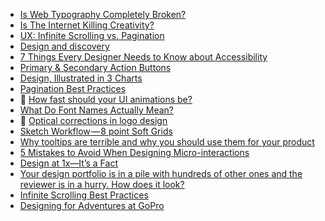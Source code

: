 
- [Is Web Typography Completely Broken?](http://zellwk.com/blog/web-typography-broken/)
- [Is The Internet Killing Creativity?](https://www.smashingmagazine.com/2016/01/is-the-internet-killing-creativity/)
- [UX: Infinite Scrolling vs. Pagination](https://uxplanet.org/ux-infinite-scrolling-vs-pagination-1030d29376f1#.86b5zvpdn)
- [Design and discovery](https://www.ted.com/talks/david_carson_on_design)
- [7 Things Every Designer Needs to Know about Accessibility](https://medium.com/salesforce-ux/7-things-every-designer-needs-to-know-about-accessibility-64f105f0881b#.h1ojs7jy4)
- [Primary & Secondary Action Buttons](https://uxplanet.org/primary-secondary-action-buttons-c16df9b36150#.ag963x13d)
- [Design, Illustrated in 3 Charts](https://medium.com/the-year-of-the-looking-glass/design-illustrated-in-3-charts-128ae8ff22fe#.3fkdj6jzh)
- [Pagination Best Practices](https://uxplanet.org/pagination-best-practices-76fbd3f5a78d#.ggx95p7x6)
- :notebook: [How fast should your UI animations be?](http://valhead.com/2016/05/05/how-fast-should-your-ui-animations-be/)
- [What Do Font Names Actually Mean?](http://blog.youworkforthem.com/2016/05/03/what-do-font-names-actually-mean/)
- :notebook: [Optical corrections in logo design](https://medium.com/@LogoGeek/optical-corrections-in-logo-design-8010cc234e2c#.8kwa5maoi)
- [Sketch Workflow — 8 point Soft Grids](https://medium.com/sketch-app-sources/8-point-soft-grids-in-sketch-e8f1d5ca2cd4#.209q2s9gt)
- [Why tooltips are terrible and why you should use them for your product](https://blog.prototypr.io/why-tooltips-are-terrible-and-why-you-should-use-them-for-your-product-98b66ba6b038#.d6lcw21hc)
- [5 Mistakes to Avoid When Designing Micro-interactions](https://medium.com/@ux_in_motion/5-mistakes-to-avoid-when-designing-micro-interactions-a6f638ee6a86#.7dgc5lrmc)
- [Design at 1x—It’s a Fact](https://medium.com/shyp-design/design-at-1x-its-a-fact-249c5b896536#.f4cm7s7uw)
- [Your design portfolio is in a pile with hundreds of other ones and the reviewer is in a hurry. How does it look?](https://medium.com/@bryanlanders/your-design-portfolio-is-in-a-pile-with-hundreds-of-other-ones-and-the-reviewer-is-in-a-hurry-4b707dbffd3b#.qtsw2w43e)
- [Infinite Scrolling Best Practices](https://uxplanet.org/infinite-scrolling-best-practices-c7f24c9af1d#.tizxmxpti)
- [Designing for Adventures at GoPro](https://medium.com/in-progress/designing-for-adventures-at-gopro-b18fdba311c7#.3j2rqvu3o)
